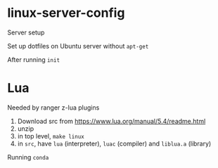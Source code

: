 # linux-server-config
Server setup

Set up dotfiles on Ubuntu server without `apt-get`

After running `init`

# Lua
Needed by ranger z-lua plugins

1. Download src from https://www.lua.org/manual/5.4/readme.html
2. unzip
3. in top level, `make linux`
4. in `src`, have `lua` (interpreter), `luac` (compiler) and `liblua.a` (library)

Running `conda`
